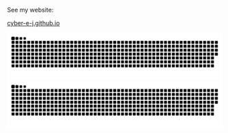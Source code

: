 
See my website:

[cyber-e-j.github.io](https://cyber-e-j.github.io)


![亮色](https://raw.githubusercontent.com/Cyber-E-J/Cyber-E-J/output/github-contribution-grid-snake.svg)
![暗色](https://raw.githubusercontent.com/Cyber-E-J/Cyber-E-J/output/github-contribution-grid-snake-dark.svg)
